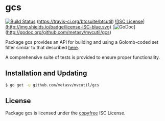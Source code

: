 gcs
==========

[![Build Status](https://travis-ci.org/metasv/mvcutil.svg?branch=master)](https://travis-ci.org/metasv/mvcutil)
(https://travis-ci.org/btcsuite/btcutil) [![ISC License]
(http://img.shields.io/badge/license-ISC-blue.svg)](http://copyfree.org)
[![GoDoc](https://godoc.org/github.com/metasv/mvcutil/gcs?status.png)]
(http://godoc.org/github.com/metasv/mvcutil/gcs)

Package gcs provides an API for building and using a Golomb-coded set filter
similar to that described [here](http://giovanni.bajo.it/post/47119962313/golomb-coded-sets-smaller-than-bloom-filters).

A comprehensive suite of tests is provided to ensure proper functionality.

## Installation and Updating

```bash
$ go get -u github.com/metasv/mvcutil/gcs
```

## License

Package gcs is licensed under the [copyfree](http://copyfree.org) ISC
License.
